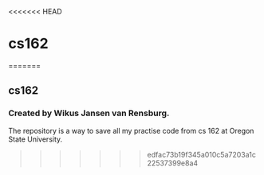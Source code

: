 <<<<<<< HEAD
# cs162
=======
## cs162

### Created by Wikus Jansen van Rensburg.
The repository is a way to save all my practise code from cs 162 at Oregon State University.
>>>>>>> edfac73b19f345a010c5a7203a1c22537399e8a4

